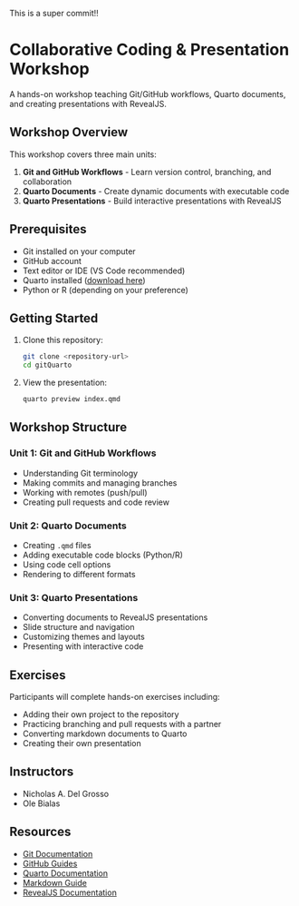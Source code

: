 This is a super commit!!

# Collaborative Coding & Presentation Workshop

A hands-on workshop teaching Git/GitHub workflows, Quarto documents, and creating presentations with RevealJS.

## Workshop Overview

This workshop covers three main units:

1. **Git and GitHub Workflows** - Learn version control, branching, and collaboration
2. **Quarto Documents** - Create dynamic documents with executable code
3. **Quarto Presentations** - Build interactive presentations with RevealJS

## Prerequisites

- Git installed on your computer
- GitHub account
- Text editor or IDE (VS Code recommended)
- Quarto installed ([download here](https://quarto.org/docs/get-started/))
- Python or R (depending on your preference)

## Getting Started

1. Clone this repository:
   ```bash
   git clone <repository-url>
   cd gitQuarto
   ```

2. View the presentation:
   ```bash
   quarto preview index.qmd
   ```
   

## Workshop Structure

### Unit 1: Git and GitHub Workflows
- Understanding Git terminology
- Making commits and managing branches
- Working with remotes (push/pull)
- Creating pull requests and code review

### Unit 2: Quarto Documents
- Creating `.qmd` files
- Adding executable code blocks (Python/R)
- Using code cell options
- Rendering to different formats

### Unit 3: Quarto Presentations
- Converting documents to RevealJS presentations
- Slide structure and navigation
- Customizing themes and layouts
- Presenting with interactive code

## Exercises

Participants will complete hands-on exercises including:
- Adding their own project to the repository
- Practicing branching and pull requests with a partner
- Converting markdown documents to Quarto
- Creating their own presentation

## Instructors

- Nicholas A. Del Grosso
- Ole Bialas

## Resources

- [Git Documentation](https://git-scm.com/doc)
- [GitHub Guides](https://guides.github.com/)
- [Quarto Documentation](https://quarto.org/)
- [Markdown Guide](https://www.markdownguide.org/cheat-sheet/)
- [RevealJS Documentation](https://revealjs.com/)
